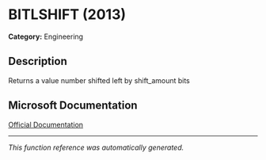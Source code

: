 # BITLSHIFT (2013)

**Category:** Engineering

## Description
Returns a value number shifted left by shift_amount bits

## Microsoft Documentation
[Official Documentation](https://support.microsoft.com//en-us/office/bitlshift-function-c55bb27e-cacd-4c7c-b258-d80861a03c9c)

---
*This function reference was automatically generated.*
